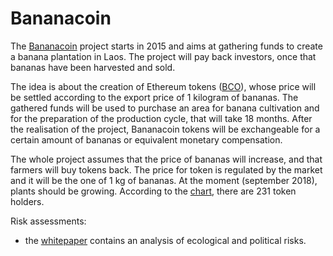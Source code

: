 # Bananacoin

The  [Bananacoin](https://bananacoin.io/) project starts in 2015 and aims at gathering funds to create a banana plantation in Laos.
The project will pay back investors, once that bananas have been harvested and sold. 

The idea is about the creation of  Ethereum tokens ([BCO](https://etherscan.io/token/0x5fb0cdf8f647e44e8ca96009c9a479df92c0744e)), 
whose price will be settled according to the export price of 1 kilogram of bananas. 
The gathered funds will be used to purchase an area for banana cultivation and for the
preparation of the production cycle, that will take 18 months. After the realisation of the project, Bananacoin tokens will be
exchangeable for a certain amount of bananas or equivalent  monetary compensation.

The whole project assumes that the price of bananas will increase, and that farmers will buy tokens back. 
The price for token is regulated by the market and it will be the one of 1 kg of bananas.
At the moment (september 2018), plants should be growing. According to the [chart](https://etherscan.io/token/tokenholderchart/0x5fb0cdf8f647e44e8ca96009c9a479df92c0744e), there are 231 token holders.


Risk assessments: 
* the [whitepaper](https://bananacoin.io/files/White_Paper_Bananacoin_en.pdf) contains an analysis of ecological and political risks.


